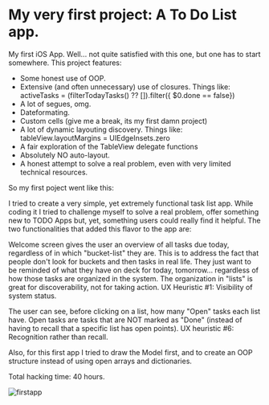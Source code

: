 # My very first project: A To Do List app.
My first iOS App. Well... not quite satisfied with this one, but one has to start somewhere. This project features: 

- Some honest use of OOP. 
- Extensive (and often unnecessary) use of closures. Things like:  activeTasks = (filterTodayTasks() ?? []).filter({ $0.done == false})
- A lot of segues, omg.
- Dateformating.
- Custom cells (give me a break, its my first damn project)
- A lot of dynamic layouting discovery. Things like:  tableView.layoutMargins = UIEdgeInsets.zero
- A fair exploration of the TableView delegate functions
- Absolutely NO auto-layout. 
- A honest attempt to solve a real problem, even with very limited technical resources. 

So my first poject went like this: 

I tried to create a very simple, yet extremely functional task list app. While coding it I tried to challenge myself to solve a real problem, offer something new to TODO Apps but, yet, something users could really find it helpful. The two functionalities that added this flavor to the app are:

Welcome screen gives the user an overview of all tasks due today, regardless of in which "bucket-list" they are. This is to address the fact that people don't look for buckets and then tasks in real life. They just want to be reminded of what they have on deck for today, tomorrow... regardless of how those tasks are organized in the system. The organization in "lists" is great for discoverability, not for taking action.
UX Heuristic #1: Visibility of system status.

The user can see, before clicking on a list, how many "Open" tasks each list have. Open tasks are tasks that are NOT marked as "Done" (instead of having to recall that a specific list has open points).
UX heuristic #6: Recognition rather than recall.

Also, for this first app I tried to draw the Model first, and to create an OOP structure instead of using open arrays and dictionaries.

Total hacking time: 40 hours.

![firstapp](https://user-images.githubusercontent.com/17029800/33860013-812cf1e4-de8b-11e7-9af0-3e9fdc9bfa51.jpg)

